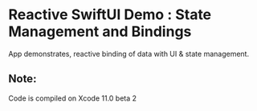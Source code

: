 # Reactive SwiftUI Demo : State Management and Bindings
App demonstrates, reactive binding of data with UI & state management.

## Note:
Code is compiled on Xcode 11.0 beta 2 
